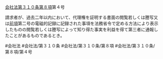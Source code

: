 [会社法第３１０条第８項](会社法＿＿＿＿第３１０条第８項)第４号

請求者が、過去二年以内において、代理権を証明する書面の閲覧若しくは謄写又は[前項](会社法＿＿＿＿第３１０条第７項)第二号の電磁的記録に記録された事項を法務省令で定める方法により表示したものの閲覧若しくは謄写によって知り得た事実を利益を得て第三者に通報したことがあるものであるとき。


#会社法
#会社法/第３１０条
#会社法/第３１０条/第８項
#会社法/第３１０条/第８項/第４号
